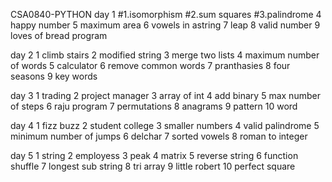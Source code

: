  CSA0840-PYTHON 
 day 1
#1.isomorphism
#2.sum squares
#3.palindrome
4 happy number
5 maximum area
6 vowels in astring
7 leap 
8  valid number
9 loves of bread program

day 2
1 climb stairs
2 modified string 
3 merge two lists
4 maximum number of words
5 calculator
6 remove common words
7 pranthasies
8 four seasons
9 key words

day 3
1 trading
2 project manager
3 array of int
4 add binary
5 max number of steps
6 raju program
7 permutations
8 anagrams
9 pattern
10 word 


day 4
1 fizz buzz
2 student college
3 smaller numbers
4 valid palindrome
5 minimum number of jumps
6 delchar
7 sorted vowels
8 roman to integer 


day 5 
1 string
2 employess
3 peak
4 matrix
5 reverse string
6 function shuffle
7 longest sub string
8 tri array
9 little robert
10 perfect square

